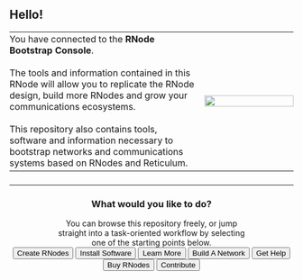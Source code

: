 ## Hello!
<table style="margin-bottom: 1.5em;">
<tbody>
<tr>
<td style="vertical-align:middle;padding-left: 0;">
You have connected to the <b>RNode Bootstrap Console</b>.<br/>
<br/>
The tools and information contained in this RNode will allow you to replicate the RNode design, build more RNodes and grow your communications ecosystems.<br/>
<br/>
This repository also contains tools, software and information necessary to bootstrap networks and communications systems based on RNodes and Reticulum.
</td>
<td width="33%" style="vertical-align:middle;padding-right: 0;">
<img src="{ASSET_PATH}gfx/rnode_iso.webp" width="100%"/></td>
</tr>
</tbody>
</table>
<hr>
<center>
<h3>What would you like to do?</h3>
<div style="width:66%">You can browse this repository freely, or jump straight into a task-oriented workflow by selecting one of the starting points below.</div>
<a href="./replicate.html"><button type="button" id="task-replicate">Create RNodes</button></a>
<a href="./software.html"><button type="button" id="task-rns">Install Software</button></a>
<a href="./learn.html"><button type="button" id="task-rns">Learn More</button></a>
<a href="./m/networks.html"><button type="button" id="task-rns">Build A Network</button></a>
<a href="./help.html"><button type="button" id="task-rns">Get Help</button></a>
<a href="https://unsigned.io/shop"><button type="button" id="task-rns">Buy RNodes</button></a>
<a href="./contribute.html"><button type="button" id="task-rns">Contribute</button></a>
</center>
